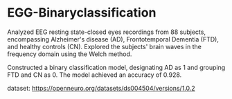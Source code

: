 # EGG-Binaryclassification
Analyzed EEG resting state-closed eyes recordings from 88 subjects, encompassing Alzheimer's disease (AD), Frontotemporal Dementia (FTD), and healthy controls (CN). Explored the subjects' brain waves in the frequency domain using the Welch method.

Constructed a binary classification model, designating AD as 1 and grouping FTD and CN as 0. The model achieved an accuracy of 0.928.

dataset: https://openneuro.org/datasets/ds004504/versions/1.0.2
